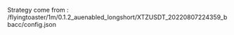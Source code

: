 Strategy come from : /flyingtoaster/1m/0.1.2_auenabled_longshort/XTZUSDT_20220807224359_bbacc/config.json